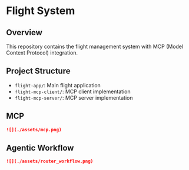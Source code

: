 # Flight System

## Overview
This repository contains the flight management system with MCP (Model Context Protocol) integration.

## Project Structure
- `flight-app/`: Main flight application
- `flight-mcp-client/`: MCP client implementation
- `flight-mcp-server/`: MCP server implementation

## MCP

```markdown
![](./assets/mcp.png)
```

## Agentic Workflow

```markdown
![](./assets/router_workflow.png)
```